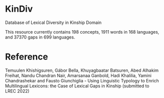 # KinDiv
Database of Lexical Diversity in Kinship Domain

This resource currently contains 198 concepts, 1911 words in 168 languages, and 37370 gaps in 699 languages. 

# Reference
Temuulen Khishigsuren, Gábor Bella, Khuyagbaatar Batsuren, Abed Alhakim Freihat, Nandu Chandran Nair, Amarsanaa Ganbold, Hadi Khalilia, Yamini Chandrashekar and Fausto Giunchiglia - Using Linguistic Typology to Enrich Multilingual Lexicons: the Case of Lexical Gaps in Kinship (submitted to LREC 2022)
